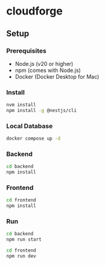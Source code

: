 # cloudforge

## Setup

### Prerequisites

- Node.js (v20 or higher)
- npm (comes with Node.js)
- Docker (Docker Desktop for Mac)

### Install

```bash
nvm install
npm install -g @nestjs/cli
```

### Local Database

```bash
docker compose up -d
```

### Backend

```bash
cd backend
npm install
```

### Frontend

```bash
cd frontend
npm install
```

### Run

```bash
cd backend
npm run start
```

```bash
cd frontend
npm run dev
```
